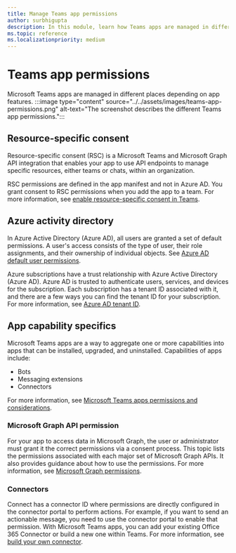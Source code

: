 ```yaml
---
title: Manage Teams app permissions
author: surbhigupta
description: In this module, learn how Teams apps are managed in different places based on the feature.
ms.topic: reference
ms.localizationpriority: medium
---
```


# Teams app permissions

Microsoft Teams apps are managed in different places depending on app features.
:::image type="content" source="../../assets/images/teams-app-permissions.png" alt-text="The screenshot describes the different Teams app permissions.":::

## Resource-specific consent

Resource-specific consent (RSC) is a Microsoft Teams and Microsoft Graph API integration that enables your app to use API endpoints to manage specific resources, either teams or chats, within an organization.

RSC permissions are defined in the app manifest and not in Azure AD. You grant consent to RSC permissions when you add the app to a team. For more information, see [enable resource-specific consent in Teams](../rsc/resource-specific-consent.md).

## Azure activity directory

In Azure Active Directory (Azure AD), all users are granted a set of default permissions. A user's access consists of the type of user, their role assignments, and their ownership of individual objects. See [Azure AD default user permissions](/azure/active-directory/fundamentals/users-default-permissions).

Azure subscriptions have a trust relationship with Azure Active Directory (Azure AD). Azure AD is trusted to authenticate users, services, and devices for the subscription. Each subscription has a tenant ID associated with it, and there are a few ways you can find the tenant ID for your subscription. For more information, see [Azure AD tenant ID](/azure/active-directory/fundamentals/active-directory-how-to-find-tenant).

## App capability specifics

Microsoft Teams apps are a way to aggregate one or more capabilities into apps that can be installed, upgraded, and uninstalled. Capabilities of apps include:

* Bots
* Messaging extensions
* Connectors

For more information, see [Microsoft Teams apps permissions and considerations](/microsoftteams/app-permissions).

### Microsoft Graph API permission

For your app to access data in Microsoft Graph, the user or administrator must grant it the correct permissions via a consent process. This topic lists the permissions associated with each major set of Microsoft Graph APIs. It also provides guidance about how to use the permissions. For more information, see [Microsoft Graph permissions](/graph/permissions-reference).

### Connectors

Connect has a connector ID where permissions are directly configured in the connector portal to perform actions. For example, if you want to send an actionable message, you need to use the connector portal to enable that permission. With Microsoft Teams apps, you can add your existing Office 365 Connector or build a new one within Teams. For more information, see [build your own connector](/outlook/actionable-messages/connectors-dev-dashboard).
